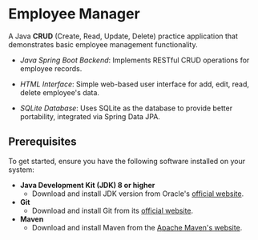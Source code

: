 # Employee Manager
A Java **CRUD** (Create, Read, Update, Delete) practice application that demonstrates basic employee management functionality.

- *Java Spring Boot Backend*: Implements RESTful CRUD operations for employee records.

- *HTML Interface*: Simple web-based user interface for add, edit, read, delete employee's data.

- *SQLite Database*: Uses SQLite as the database to provide better portability, integrated via Spring Data JPA.

## Prerequisites

To get started, ensure you have the following software installed on your system:

- **Java Development Kit (JDK) 8 or higher**
    - Download and install JDK version from Oracle's [official website](https://www.oracle.com/java/technologies/javase/javase-jdk8-downloads.html).
- **Git**
    - Download and install Git from its [official website](https://git-scm.com/downloads).
- **Maven**
    - Download and install Maven from the [Apache Maven's website](https://maven.apache.org/download.cgi).


